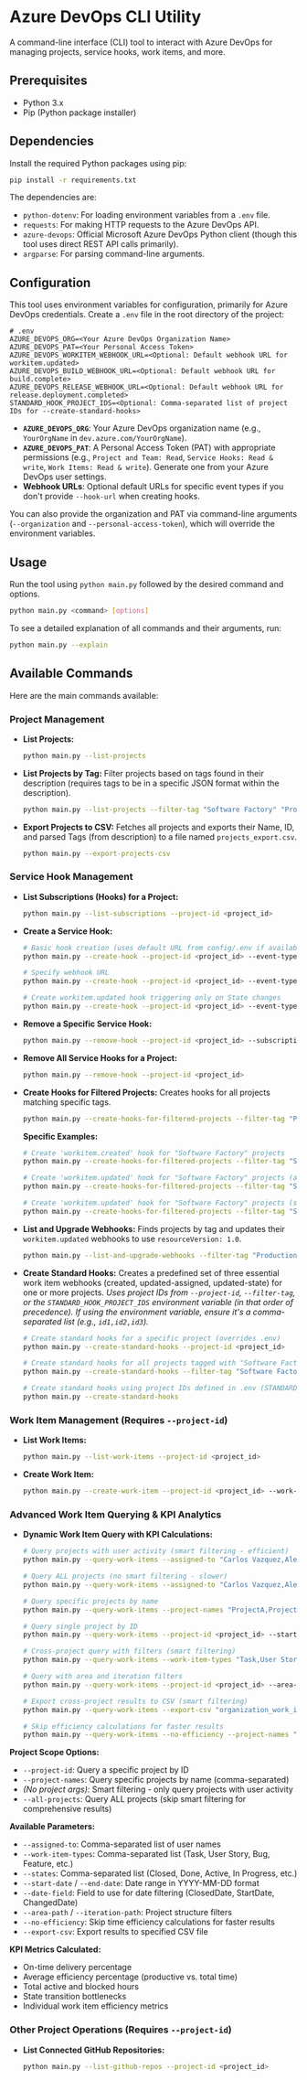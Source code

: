 # Azure DevOps CLI Utility

A command-line interface (CLI) tool to interact with Azure DevOps for managing projects, service hooks, work items, and more.

## Prerequisites

- Python 3.x
- Pip (Python package installer)

## Dependencies

Install the required Python packages using pip:

```bash
pip install -r requirements.txt
```

The dependencies are:
- `python-dotenv`: For loading environment variables from a `.env` file.
- `requests`: For making HTTP requests to the Azure DevOps API.
- `azure-devops`: Official Microsoft Azure DevOps Python client (though this tool uses direct REST API calls primarily).
- `argparse`: For parsing command-line arguments.

## Configuration

This tool uses environment variables for configuration, primarily for Azure DevOps credentials. Create a `.env` file in the root directory of the project:

```plaintext
# .env
AZURE_DEVOPS_ORG=<Your Azure DevOps Organization Name>
AZURE_DEVOPS_PAT=<Your Personal Access Token>
AZURE_DEVOPS_WORKITEM_WEBHOOK_URL=<Optional: Default webhook URL for workitem.updated>
AZURE_DEVOPS_BUILD_WEBHOOK_URL=<Optional: Default webhook URL for build.complete>
AZURE_DEVOPS_RELEASE_WEBHOOK_URL=<Optional: Default webhook URL for release.deployment.completed>
STANDARD_HOOK_PROJECT_IDS=<Optional: Comma-separated list of project IDs for --create-standard-hooks>
```

- **`AZURE_DEVOPS_ORG`**: Your Azure DevOps organization name (e.g., `YourOrgName` in `dev.azure.com/YourOrgName`).
- **`AZURE_DEVOPS_PAT`**: A Personal Access Token (PAT) with appropriate permissions (e.g., `Project and Team: Read`, `Service Hooks: Read & write`, `Work Items: Read & write`). Generate one from your Azure DevOps user settings.
- **Webhook URLs**: Optional default URLs for specific event types if you don't provide `--hook-url` when creating hooks.

You can also provide the organization and PAT via command-line arguments (`--organization` and `--personal-access-token`), which will override the environment variables.

## Usage

Run the tool using `python main.py` followed by the desired command and options.

```bash
python main.py <command> [options]
```

To see a detailed explanation of all commands and their arguments, run:

```bash
python main.py --explain
```

## Available Commands

Here are the main commands available:

### Project Management

- **List Projects:**
  ```bash
  python main.py --list-projects
  ```
- **List Projects by Tag:** Filter projects based on tags found in their description (requires tags to be in a specific JSON format within the description).
  ```bash
  python main.py --list-projects --filter-tag "Software Factory" "Production"
  ```
- **Export Projects to CSV:** Fetches all projects and exports their Name, ID, and parsed Tags (from description) to a file named `projects_export.csv`.
  ```bash
  python main.py --export-projects-csv
  ```

### Service Hook Management

- **List Subscriptions (Hooks) for a Project:**
  ```bash
  python main.py --list-subscriptions --project-id <project_id>
  ```
- **Create a Service Hook:**
  ```bash
  # Basic hook creation (uses default URL from config/.env if available)
  python main.py --create-hook --project-id <project_id> --event-type workitem.updated

  # Specify webhook URL
  python main.py --create-hook --project-id <project_id> --event-type build.complete --hook-url https://my-build-webhook.com

  # Create workitem.updated hook triggering only on State changes
  python main.py --create-hook --project-id <project_id> --event-type workitem.updated --state-changed
  ```
- **Remove a Specific Service Hook:**
  ```bash
  python main.py --remove-hook --project-id <project_id> --subscription-id <subscription_id>
  ```
- **Remove All Service Hooks for a Project:**
  ```bash
  python main.py --remove-hook --project-id <project_id>
  ```
- **Create Hooks for Filtered Projects:** Creates hooks for all projects matching specific tags.
  ```bash
  python main.py --create-hooks-for-filtered-projects --filter-tag "Production" --event-type workitem.updated --hook-url https://prod-hooks.com
  ```
  **Specific Examples:**
  ```bash
  # Create 'workitem.created' hook for "Software Factory" projects
  python main.py --create-hooks-for-filtered-projects --filter-tag "Software Factory" --event-type workitem.created --hook-url "https://prod-17.northcentralus.logic.azure.com:443/workflows/508aabfd2a114a949be865d9ace951b5/triggers/Se_crea_un_nuevo_work_item/paths/invoke?api-version=2016-10-01&sp=%2Ftriggers%2FSe_crea_un_nuevo_work_item%2Frun&sv=1.0&sig=S2b_XQdlWwrHQqXk6VD9cPBpL_PFGumj03_eVPD7Eh0"

  # Create 'workitem.updated' hook for "Software Factory" projects (assigned/reassigned)
  python main.py --create-hooks-for-filtered-projects --filter-tag "Software Factory" --event-type workitem.updated --hook-url "https://prod-26.southcentralus.logic.azure.com:443/workflows/7a3968a93851401dabb3f01ba7d82ddf/triggers/Se_actualiza_un_work_item_asignado_o_se_reasigna_uno_existente/paths/invoke?api-version=2016-10-01&sp=%2Ftriggers%2FSe_actualiza_un_work_item_asignado_o_se_reasigna_uno_existente%2Frun&sv=1.0&sig=2tiU0mGmHm-pDP1fKgZJz-TOBCXZcVkes7zlK87_zIM"

  # Create 'workitem.updated' hook for "Software Factory" projects (state update notification)
  python main.py --create-hooks-for-filtered-projects --filter-tag "Software Factory" --event-type workitem.updated --hook-url "https://prod-18.southcentralus.logic.azure.com:443/workflows/7e3259e5607740f28c50621158d7274e/triggers/Se_actualiza_el_estado_de_un_WI_y_notifica_al_creador/paths/invoke?api-version=2016-10-01&sp=%2Ftriggers%2FSe_actualiza_el_estado_de_un_WI_y_notifica_al_creador%2Frun&sv=1.0&sig=Ygc6X0zNAqROkOCbBCKWGGmEXA_HVvoSvq9J0LYrUj8"
  ```
- **List and Upgrade Webhooks:** Finds projects by tag and updates their `workitem.updated` webhooks to use `resourceVersion: 1.0`.
  ```bash
  python main.py --list-and-upgrade-webhooks --filter-tag "Production"
  ```

- **Create Standard Hooks:** Creates a predefined set of three essential work item webhooks (created, updated-assigned, updated-state) for one or more projects.
  *Uses project IDs from `--project-id`, `--filter-tag`, or the `STANDARD_HOOK_PROJECT_IDS` environment variable (in that order of precedence).* 
  *If using the environment variable, ensure it's a comma-separated list (e.g., `id1,id2,id3`).*
  ```bash
  # Create standard hooks for a specific project (overrides .env)
  python main.py --create-standard-hooks --project-id <project_id>

  # Create standard hooks for all projects tagged with "Software Factory" (overrides .env)
  python main.py --create-standard-hooks --filter-tag "Software Factory"

  # Create standard hooks using project IDs defined in .env (STANDARD_HOOK_PROJECT_IDS)
  python main.py --create-standard-hooks
  ```

### Work Item Management (Requires `--project-id`)

- **List Work Items:**
  ```bash
  python main.py --list-work-items --project-id <project_id>
  ```
- **Create Work Item:**
  ```bash
  python main.py --create-work-item --project-id <project_id> --work-item-type "Task" --work-item-title "My New Task" --work-item-description "Details about the task."
  ```

### Advanced Work Item Querying & KPI Analytics

- **Dynamic Work Item Query with KPI Calculations:**
  ```bash
  # Query projects with user activity (smart filtering - efficient)
  python main.py --query-work-items --assigned-to "Carlos Vazquez,Alex Valenzuela"
  
  # Query ALL projects (no smart filtering - slower)
  python main.py --query-work-items --assigned-to "Carlos Vazquez,Alex Valenzuela" --all-projects
  
  # Query specific projects by name
  python main.py --query-work-items --project-names "ProjectA,ProjectB" --states "Closed,Done"
  
  # Query single project by ID
  python main.py --query-work-items --project-id <project_id> --start-date "2025-06-01" --end-date "2025-07-09"
  
  # Cross-project query with filters (smart filtering)
  python main.py --query-work-items --work-item-types "Task,User Story,Bug" --states "Closed,Done,Resolved" --start-date "2025-06-01" --assigned-to "Carlos Vazquez"
  
  # Query with area and iteration filters
  python main.py --query-work-items --project-id <project_id> --area-path "MyProject\\Development" --iteration-path "Sprint 1"
  
  # Export cross-project results to CSV (smart filtering)
  python main.py --query-work-items --export-csv "organization_work_items.csv" --assigned-to "Carlos Vazquez"
  
  # Skip efficiency calculations for faster results
  python main.py --query-work-items --no-efficiency --project-names "ProjectA,ProjectB"
  ```

**Project Scope Options:**
- `--project-id`: Query a specific project by ID
- `--project-names`: Query specific projects by name (comma-separated)
- *(No project args)*: Smart filtering - only query projects with user activity
- `--all-projects`: Query ALL projects (skip smart filtering for comprehensive results)

**Available Parameters:**
- `--assigned-to`: Comma-separated list of user names
- `--work-item-types`: Comma-separated list (Task, User Story, Bug, Feature, etc.)
- `--states`: Comma-separated list (Closed, Done, Active, In Progress, etc.)
- `--start-date` / `--end-date`: Date range in YYYY-MM-DD format
- `--date-field`: Field to use for date filtering (ClosedDate, StartDate, ChangedDate)
- `--area-path` / `--iteration-path`: Project structure filters
- `--no-efficiency`: Skip time efficiency calculations for faster results
- `--export-csv`: Export results to specified CSV file

**KPI Metrics Calculated:**
- On-time delivery percentage
- Average efficiency percentage (productive vs. total time)
- Total active and blocked hours
- State transition bottlenecks
- Individual work item efficiency metrics

### Other Project Operations (Requires `--project-id`)

- **List Connected GitHub Repositories:**
  ```bash
  python main.py --list-github-repos --project-id <project_id>
  ``` 
